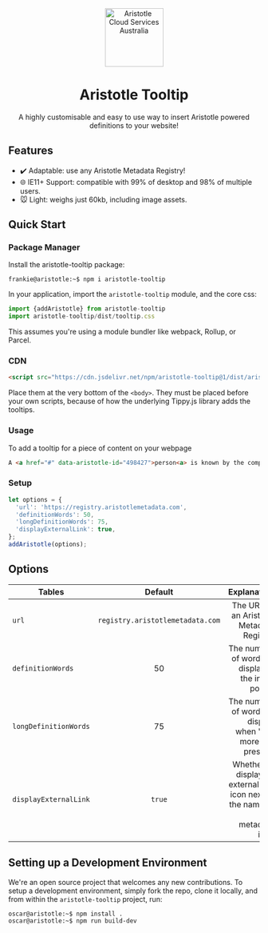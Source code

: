 <div align="center">
  <img alt="Aristotle Cloud Services Australia" src="https://brand.aristotlemetadata.com/images/pngs/base/base.256.png" height="117" />
</div>
<div align="center">
  <h1>Aristotle Tooltip</h1>
  <p>A highly customisable and easy to use way to insert Aristotle powered definitions to your website!</p>
</div>

## Features  
- :heavy_check_mark: Adaptable: use any Aristotle Metadata Registry!
- :globe_with_meridians: IE11+ Support: compatible with 99% of desktop and 98% of multiple users.
- :mouse: Light: weighs just 60kb, including image assets.

## Quick Start
### Package Manager
Install the aristotle-tooltip package:
```console
frankie@aristotle:~$ npm i aristotle-tooltip
```
In your application, import the `aristotle-tooltip` module, and the core css:
```javascript
import {addAristotle} from aristotle-tooltip
import aristotle-tooltip/dist/tooltip.css
```
This assumes you're using a module bundler like webpack, Rollup, or Parcel.

### CDN
```html
<script src="https://cdn.jsdelivr.net/npm/aristotle-tooltip@1/dist/aristotle-tooltip.js"></script>
```
Place them at the very bottom of the `<body>`. They must be placed before your own scripts, because of how the underlying Tippy.js library adds the tooltips.

### Usage
To add a tooltip for a piece of content on your webpage
```html
A <a href="#" data-aristotle-id="498427">person<a> is known by the company they keep
```
### Setup
```javascript
let options = {
  'url': 'https://registry.aristotlemetadata.com',
  'definitionWords': 50,
  'longDefinitionWords': 75,
  'displayExternalLink': true,
};
addAristotle(options);

```

## Options
| Tables        | Default           | Explanation  |
| ------------- |:-------------:| -----:|
| `url`      | `registry.aristotlemetadata.com` | The URL of an Aristotle Metadata Registry |
| `definitionWords`      | 50      |  The number of words to display in the initial popup  |
| `longDefinitionWords`  | 75      |  The number of words to display when 'see more..' is pressed
| `displayExternalLink` | `true`      | Whether to display an external link icon next to the name of the metadata item |

## Setting up a Development Environment
We're an open source project that welcomes any new contributions. To setup a development environment, simply fork the repo, clone it locally, and from within the `aristotle-tooltip` project, run:
```console
oscar@aristotle:~$ npm install . 
oscar@aristotle:~$ npm run build-dev
```

